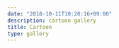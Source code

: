 ```yaml
---
date: "2018-10-11T10:20:16+09:00"
description: cartoon gallery
title: Cartoon
type: gallery
---
```

